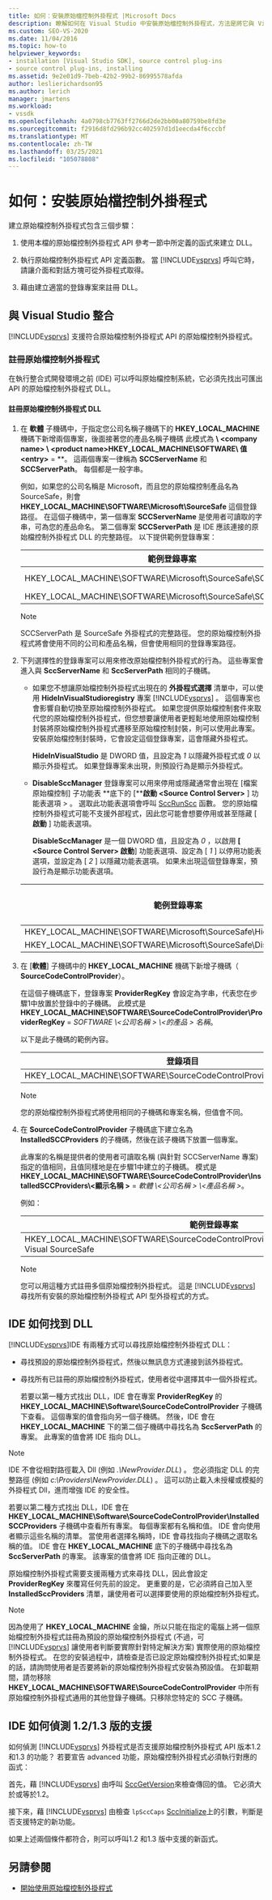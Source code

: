 ```yaml
---
title: 如何：安裝原始檔控制外掛程式 |Microsoft Docs
description: 瞭解如何在 Visual Studio 中安裝原始檔控制外掛程式，方法是將它與 Visual Studio 的原始檔控制外掛程式 API 整合，並註冊其 DLL。
ms.custom: SEO-VS-2020
ms.date: 11/04/2016
ms.topic: how-to
helpviewer_keywords:
- installation [Visual Studio SDK], source control plug-ins
- source control plug-ins, installing
ms.assetid: 9e2e01d9-7beb-42b2-99b2-86995578afda
author: leslierichardson95
ms.author: lerich
manager: jmartens
ms.workload:
- vssdk
ms.openlocfilehash: 4a0798cb7763ff2766d2de2bb00a80759be8fd3e
ms.sourcegitcommit: f2916d8fd296b92cc402597d1d1eecda4f6cccbf
ms.translationtype: MT
ms.contentlocale: zh-TW
ms.lasthandoff: 03/25/2021
ms.locfileid: "105078808"
---
```

# <a name="how-to-install-a-source-control-plug-in"></a>如何：安裝原始檔控制外掛程式
建立原始檔控制外掛程式包含三個步驟：

1. 使用本檔的原始檔控制外掛程式 API 參考一節中所定義的函式來建立 DLL。

2. 執行原始檔控制外掛程式 API 定義函數。 當 [!INCLUDE[vsprvs](../../code-quality/includes/vsprvs_md.md)] 呼叫它時，請讓介面和對話方塊可從外掛程式取得。

3. 藉由建立適當的登錄專案來註冊 DLL。

## <a name="integration-with-visual-studio"></a>與 Visual Studio 整合
 [!INCLUDE[vsprvs](../../code-quality/includes/vsprvs_md.md)] 支援符合原始檔控制外掛程式 API 的原始檔控制外掛程式。

### <a name="register-the-source-control-plug-in"></a>註冊原始檔控制外掛程式
 在執行整合式開發環境之前 (IDE) 可以呼叫原始檔控制系統，它必須先找出可匯出 API 的原始檔控制外掛程式 DLL。

#### <a name="to-register-the-source-control-plug-in-dll"></a>註冊原始檔控制外掛程式 DLL

1. 在 **軟體** 子機碼中，于指定您公司名稱子機碼下的 **HKEY_LOCAL_MACHINE** 機碼下新增兩個專案，後面接著您的產品名稱子機碼 此模式為 **\\ \<company name> \\ \<product name>HKEY_LOCAL_MACHINE\SOFTWARE\\ 值 \<entry>**  =  **。 這兩個專案一律稱為 **SCCServerName** 和 **SCCServerPath**。 每個都是一般字串。

    例如，如果您的公司名稱是 Microsoft，而且您的原始檔控制產品名為 SourceSafe，則會 **HKEY_LOCAL_MACHINE\SOFTWARE\Microsoft\SourceSafe** 這個登錄路徑。 在這個子機碼中，第一個專案 **SCCServerName** 是使用者可讀取的字串，可為您的產品命名。 第二個專案 **SCCServerPath** 是 IDE 應該連接的原始檔控制外掛程式 DLL 的完整路徑。 以下提供範例登錄專案：

   |範例登錄專案|範例值|
   |---------------------------|------------------|
   |HKEY_LOCAL_MACHINE\SOFTWARE\Microsoft\SourceSafe\SCCServerName|Microsoft Visual SourceSafe|
   |HKEY_LOCAL_MACHINE\SOFTWARE\Microsoft\SourceSafe\SCCServerPath|*c:\vss\win32\ssscc.dll*|

   > [!NOTE]
   > SCCServerPath 是 SourceSafe 外掛程式的完整路徑。 您的原始檔控制外掛程式將會使用不同的公司和產品名稱，但會使用相同的登錄專案路徑。

2. 下列選擇性的登錄專案可以用來修改原始檔控制外掛程式的行為。 這些專案會進入與 **SccServerName** 和 **SccServerPath** 相同的子機碼。

   - 如果您不想讓原始檔控制外掛程式出現在的 **外掛程式選擇** 清單中，可以使用 **HideInVisualStudioregistry** 專案 [!INCLUDE[vsprvs](../../code-quality/includes/vsprvs_md.md)] 。 這個專案也會影響自動切換至原始檔控制外掛程式。 如果您提供原始檔控制套件來取代您的原始檔控制外掛程式，但您想要讓使用者更輕鬆地使用原始檔控制封裝將原始檔控制外掛程式遷移至原始檔控制封裝，則可以使用此專案。 安裝原始檔控制封裝時，它會設定這個登錄專案，這會隱藏外掛程式。

      **HideInVisualStudio** 是 DWORD 值，且設定為 *1* 以隱藏外掛程式或 *0* 以顯示外掛程式。 如果登錄專案未出現，則預設行為是顯示外掛程式。

   - **DisableSccManager** 登錄專案可以用來停用或隱藏通常會出現在 [檔案原始檔控制] 子功能表 **底下的 [****啟動 \<Source Control Server>** ] 功能表選項  >   。 選取此功能表選項會呼叫 [SccRunScc](../../extensibility/sccrunscc-function.md) 函數。 您的原始檔控制外掛程式可能不支援外部程式，因此您可能會想要停用或甚至隱藏 [ **啟動** ] 功能表選項。

      **DisableSccManager** 是一個 DWORD 值，且設定為 *0* ，以啟用 **[ \<Source Control Server> 啟動**] 功能表選項、設定為 [ *1* ] 以停用功能表選項，並設定為 [ *2* ] 以隱藏功能表選項。 如果未出現這個登錄專案，預設行為是顯示功能表選項。

   | 範例登錄專案 | 範例值 |
   | - |--------------|
   | HKEY_LOCAL_MACHINE\SOFTWARE\Microsoft\SourceSafe\HideInVisualStudio | 1 |
   | HKEY_LOCAL_MACHINE\SOFTWARE\Microsoft\SourceSafe\DisableSccManager | 1 |

3. 在 [**軟體**] 子機碼中的 **HKEY_LOCAL_MACHINE** 機碼下新增子機碼（ **SourceCodeControlProvider**）。

    在這個子機碼底下，登錄專案 **ProviderRegKey** 會設定為字串，代表您在步驟1中放置於登錄中的子機碼。 此模式是 **HKEY_LOCAL_MACHINE\SOFTWARE\SourceCodeControlProvider\ProviderRegKey**  =  *SOFTWARE \\<公司名稱 \> \\<的產品 \> 名稱*。

    以下是此子機碼的範例內容。

   |登錄項目|範例值|
   |--------------------|------------------|
   |HKEY_LOCAL_MACHINE\SOFTWARE\SourceCodeControlProvider\ProviderRegKey|SOFTWARE\Microsoft\SourceSafe|

   > [!NOTE]
   > 您的原始檔控制外掛程式將使用相同的子機碼和專案名稱，但值會不同。

4. 在 **SourceCodeControlProvider** 子機碼底下建立名為 **InstalledSCCProviders** 的子機碼，然後在該子機碼下放置一個專案。

    此專案的名稱是提供者的使用者可讀取名稱 (與針對 SCCServerName 專案) 指定的值相同，且值同樣地是在步驟1中建立的子機碼。 模式是 **HKEY_LOCAL_MACHINE\SOFTWARE\SourceCodeControlProvider\InstalledSCCProviders\\<顯示名稱 \>**  =  *軟體 \\<公司名稱 \> \\<產品名稱 \>*。

    例如：

   |範例登錄專案|範例值|
   |---------------------------|------------------|
   |HKEY_LOCAL_MACHINE\SOFTWARE\SourceCodeControlProvider\InstalledSCCProviders\Microsoft Visual SourceSafe|SOFTWARE\Microsoft\SourceSafe|

   > [!NOTE]
   > 您可以用這種方式註冊多個原始檔控制外掛程式。 這是 [!INCLUDE[vsprvs](../../code-quality/includes/vsprvs_md.md)] 尋找所有安裝的原始檔控制外掛程式 API 型外掛程式的方式。

## <a name="how-an-ide-locates-the-dll"></a>IDE 如何找到 DLL
 [!INCLUDE[vsprvs](../../code-quality/includes/vsprvs_md.md)]IDE 有兩種方式可以尋找原始檔控制外掛程式 DLL：

- 尋找預設的原始檔控制外掛程式，然後以無訊息方式連接到該外掛程式。

- 尋找所有已註冊的原始檔控制外掛程式，使用者從中選擇其中一個外掛程式。

  若要以第一種方式找出 DLL，IDE 會在專案 **ProviderRegKey** 的 **HKEY_LOCAL_MACHINE\Software\SourceCodeControlProvider** 子機碼下查看。 這個專案的值會指向另一個子機碼。 然後，IDE 會在 **HKEY_LOCAL_MACHINE** 下的第二個子機碼中尋找名為 **SccServerPath** 的專案。 此專案的值會將 IDE 指向 DLL。

> [!NOTE]
> IDE 不會從相對路徑載入 Dll (例如 *.\NewProvider.DLL*) 。 您必須指定 DLL 的完整路徑 (例如 *c:\Providers\NewProvider.DLL*) 。 這可以防止載入未授權或模擬的外掛程式 Dll，進而增強 IDE 的安全性。

 若要以第二種方式找出 DLL，IDE 會在 **HKEY_LOCAL_MACHINE\Software\SourceCodeControlProvider\InstalledSCCProviders** 子機碼中查看所有專案。 每個專案都有名稱和值。 IDE 會向使用者顯示這些名稱的清單。 當使用者選擇名稱時，IDE 會尋找指向子機碼之選取名稱的值。 IDE 會在 **HKEY_LOCAL_MACHINE** 底下的子機碼中尋找名為 **SccServerPath** 的專案。 該專案的值會將 IDE 指向正確的 DLL。

 原始檔控制外掛程式需要支援兩種方式來尋找 DLL，因此會設定 **ProviderRegKey** 來覆寫任何先前的設定。 更重要的是，它必須將自己加入至 **InstalledSccProviders** 清單，讓使用者可以選擇要使用的原始檔控制外掛程式。

> [!NOTE]
> 因為使用了 **HKEY_LOCAL_MACHINE** 金鑰，所以只能在指定的電腦上將一個原始檔控制外掛程式註冊為預設的原始檔控制外掛程式 (不過，可 [!INCLUDE[vsprvs](../../code-quality/includes/vsprvs_md.md)] 讓使用者判斷要實際針對特定解決方案) 實際使用的原始檔控制外掛程式。 在您的安裝過程中，請檢查是否已設定原始檔控制外掛程式;如果是的話，請詢問使用者是否要將新的原始檔控制外掛程式安裝為預設值。 在卸載期間，請勿移除 **HKEY_LOCAL_MACHINE\SOFTWARE\SourceCodeControlProvider** 中所有原始檔控制外掛程式通用的其他登錄子機碼。只移除您特定的 SCC 子機碼。

## <a name="how-the-ide-detects-version-1213-support"></a>IDE 如何偵測 1.2/1.3 版的支援
 如何偵測 [!INCLUDE[vsprvs](../../code-quality/includes/vsprvs_md.md)] 外掛程式是否支援原始檔控制外掛程式 API 版本1.2 和1.3 的功能？ 若要宣告 advanced 功能，原始檔控制外掛程式必須執行對應的函式：

 首先，藉 [!INCLUDE[vsprvs](../../code-quality/includes/vsprvs_md.md)] 由呼叫 [SccGetVersion](../../extensibility/sccgetversion-function.md)來檢查傳回的值。 它必須大於或等於1.2。

 接下來，藉 [!INCLUDE[vsprvs](../../code-quality/includes/vsprvs_md.md)] 由檢查 `lpSccCaps` [SccInitialize](../../extensibility/sccinitialize-function.md)上的引數，判斷是否支援特定的新功能。

 如果上述兩個條件都符合，則可以呼叫1.2 和1.3 版中支援的新函式。

## <a name="see-also"></a>另請參閱
- [開始使用原始檔控制外掛程式](../../extensibility/internals/getting-started-with-source-control-plug-ins.md)
